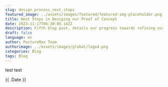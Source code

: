 ```yaml
---
slug: design_process_next_steps
featured_image: ../assets/images/featured/featured-img-placeholder.png
title: Next Steps in Desiging our Proof of Concept
date: 2023-11-17T06:30:05.142Z
description: Fifth blog post, details our progress towards refining our proof of concept
draft: false
language: en
author: PostureMax Team
authorimage: ../assets/images/global/logo4.png
categories: Blog
tags: Blog
---
```

test test

{{ .Date }}